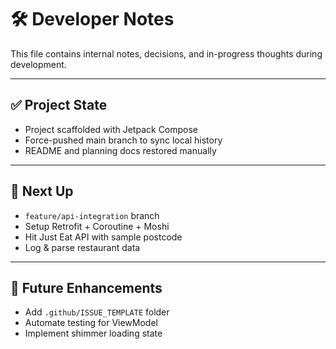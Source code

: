 # 🛠 Developer Notes

This file contains internal notes, decisions, and in-progress thoughts during development.

---

## ✅ Project State

- Project scaffolded with Jetpack Compose
- Force-pushed main branch to sync local history
- README and planning docs restored manually

---

## 📌 Next Up

- `feature/api-integration` branch
- Setup Retrofit + Coroutine + Moshi
- Hit Just Eat API with sample postcode
- Log & parse restaurant data

---

## 🤔 Future Enhancements

- Add `.github/ISSUE_TEMPLATE` folder
- Automate testing for ViewModel
- Implement shimmer loading state
